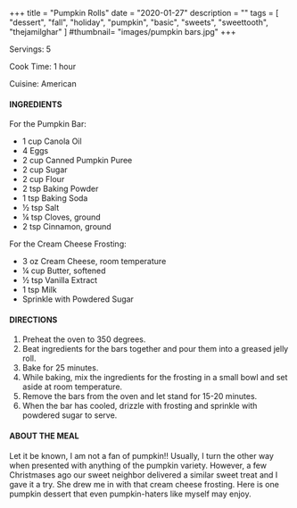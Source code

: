 +++
title = "Pumpkin Rolls"
date = "2020-01-27"
description = ""
tags = [
    "dessert",
    "fall",
    "holiday",
    "pumpkin",
    "basic",
    "sweets",
    "sweettooth",
    "thejamilghar"
]
#thumbnail= "images/pumpkin bars.jpg"
+++

Servings: 5 <!--more-->

Cook Time: 1 hour

Cuisine: American

#### INGREDIENTS 

For the Pumpkin Bar: 

* 1 cup Canola Oil 
* 4 Eggs 
* 2 cup Canned Pumpkin Puree 
* 2 cup Sugar 
* 2 cup Flour 
* 2 tsp Baking Powder 
* 1 tsp Baking Soda 
* ½ tsp Salt 
* ¼ tsp Cloves, ground 
* 2 tsp Cinnamon, ground 

For the Cream Cheese Frosting: 

* 3 oz Cream Cheese, room temperature
* ¼ cup Butter, softened
* ½ tsp Vanilla Extract 
* 1 tsp Milk 
* Sprinkle with Powdered Sugar 

#### DIRECTIONS 

1. Preheat the oven to 350 degrees. 
2. Beat ingredients for the bars together and pour them into a greased jelly roll. 
3. Bake for 25 minutes. 
4. While baking, mix the ingredients for the frosting in a small bowl and set aside at room temperature. 
5. Remove the bars from the oven and let stand for 15-20 minutes. 
6. When the bar has cooled, drizzle with frosting and sprinkle with powdered sugar to serve. 


#### ABOUT THE MEAL 

Let it be known, I am not a fan of pumpkin!! Usually, I turn the other way when presented with anything of the pumpkin variety. However, a few Christmases ago our sweet neighbor delivered a similar sweet treat and I gave it a try. She drew me in with that cream cheese frosting. Here is one pumpkin dessert that even pumpkin-haters like myself may enjoy. 
